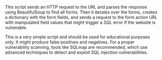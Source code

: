 This script sends an HTTP request to the URL and parses the response using BeautifulSoup to find all forms. Then it iterates over the forms, creates a dictionary with the form fields, and sends a request to the form action URL with manipulated field values that might trigger a SQL error if the website is vulnerable.

This is a very simple script and should be used for educational purposes only. It might produce false positives and negatives. For a proper vulnerability scanning, tools like SQLmap are recommended, which use advanced techniques to detect and exploit SQL injection vulnerabilities.
